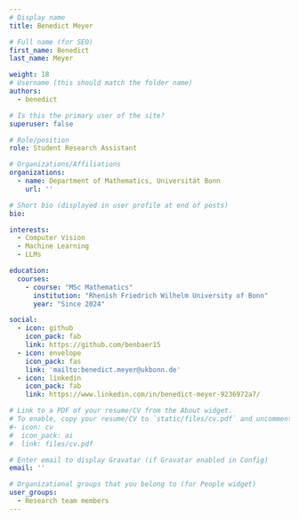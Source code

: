 ```yaml
---
# Display name
title: Benedict Meyer

# Full name (for SEO)
first_name: Benedict
last_name: Meyer

weight: 18
# Username (this should match the folder name)
authors:
  - benedict

# Is this the primary user of the site?
superuser: false

# Role/position
role: Student Research Assistant

# Organizations/Affiliations
organizations:
  - name: Department of Mathematics, Universität Bonn
    url: ''

# Short bio (displayed in user profile at end of posts)
bio: 

interests:
  - Computer Vision
  - Machine Learning
  - LLMs

education:
  courses:
    - course: "MSc Mathematics"
      institution: "Rhenish Friedrich Wilhelm University of Bonn"
      year: "Since 2024"

social:
  - icon: github
    icon_pack: fab
    link: https://github.com/benbaer15
  - icon: envelope
    icon_pack: fas
    link: 'mailto:benedict.meyer@ukbonn.de'
  - icon: linkedin
    icon_pack: fab
    link: https://www.linkedin.com/in/benedict-meyer-9236972a7/

# Link to a PDF of your resume/CV from the About widget.
# To enable, copy your resume/CV to `static/files/cv.pdf` and uncomment the lines below.
#- icon: cv
#  icon_pack: ai
#  link: files/cv.pdf

# Enter email to display Gravatar (if Gravatar enabled in Config)
email: ''

# Organizational groups that you belong to (for People widget)
user_groups:
  - Research team members
---
```

